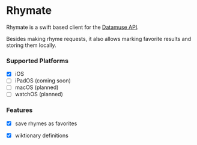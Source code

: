 # Rhymate

Rhymate is a swift based client for the [Datamuse API](https://www.datamuse.com/api/).

Besides making rhyme requests, it also allows marking favorite results and storing them locally.

### Supported Platforms
- [x] iOS
- [ ] iPadOS (coming soon)
- [ ] macOS (planned)
- [ ] watchOS (planned)

### Features
- [x] save rhymes as favorites
- [x] wiktionary definitions


